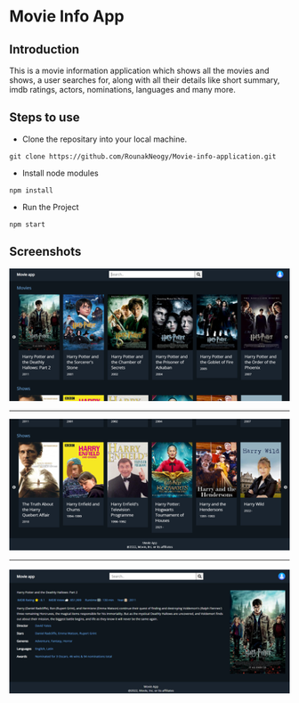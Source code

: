 # Movie Info App
## Introduction
This is a movie information application which shows all the movies and shows, a user searches for, along with all their details like short summary, imdb ratings, actors, nominations, languages and many more.

## Steps to use
- Clone the repositary into your local machine.
```terminal
git clone https://github.com/RounakNeogy/Movie-info-application.git
```
- Install node modules
```terminal
npm install
```
- Run the Project
```terminal
npm start
```

## Screenshots
![](./src/Images/screenshot1.png)
<hr/>

![](./src/Images/screenshot2.png)

<hr/>

![](./src/Images/screenshot3.png)
